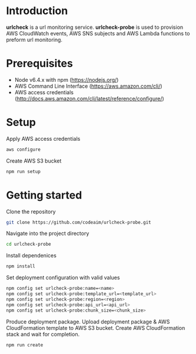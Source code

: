 # Introduction
**urlcheck** is a url monitoring service.
**urlcheck-probe** is used to provision AWS CloudWatch events, AWS SNS subjects and AWS Lambda functions to preform url monitoring.

# Prerequisites
- Node v6.4.x with npm (https://nodejs.org/)
- AWS Command Line Interface (https://aws.amazon.com/cli/)
- AWS access credentials (http://docs.aws.amazon.com/cli/latest/reference/configure/)

# Setup
Apply AWS access credentials
```bash
aws configure
```

Create AWS S3 bucket
```bash
npm run setup
```

# Getting started
Clone the repository
```bash
git clone https://github.com/codeaim/urlcheck-probe.git
```

Navigate into the project directory
```bash
cd urlcheck-probe
```

Install dependenices
```bash
npm install
```

Set deployment configuration with valid values
```bash
npm config set urlcheck-probe:name=<name>
npm config set urlcheck-probe:template_url=<template_url>
npm config set urlcheck-probe:region=<region>
npm config set urlcheck-probe:api_url=<api_url>
npm config set urlcheck-probe:chunk_size=<chunk_size>
```

Produce deployment package. Upload deployment package & AWS CloudFormation template to AWS S3 bucket. Create AWS CloudFormation stack and wait for completion.
```bash
npm run create
```
